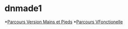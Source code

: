 # dnmade1

*[Parcours Version Mains et Pieds](marelle_pieds-mains.html)
*[Parcours VFonctionelle](parcours.html)